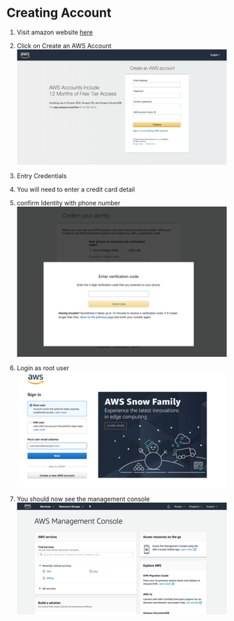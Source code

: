 # Creating Account

1. Visit amazon website [here](https://aws.amazon.com/)
2. Click on Create an AWS Account
   ![creates account](_media/create_account.png)

3. Entry Credentials
4. You will need to enter a credit card detail
5. confirm Identity with phone number
   ![confirm_identity](_media/confirm_identity.png)
6. Login as root user
   ![login as root](_media/signin_as_root.png)
7. You should now see the management console
   ![management console](_media/management_console.png)
